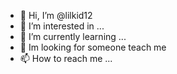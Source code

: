 - 👋 Hi, I’m @lilkid12
- 👀 I’m interested in ...
- 🌱 I’m currently learning ...
- 💞️ Im looking for someone teach me
- 📫 How to reach me ...

<!---
lilkid12/lilkid12 is a ✨ special ✨ repository because its `README.md` (this file) appears on your GitHub profile.
You can click the Preview link to take a look at your changes.
--->
